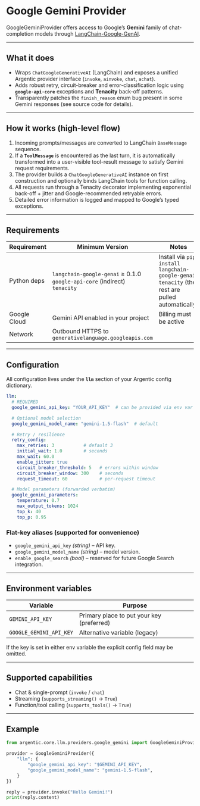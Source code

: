 # Google Gemini Provider

GoogleGeminiProvider offers access to Google’s **Gemini** family of chat-completion models through [LangChain-Google-GenAI](https://python.langchain.com/docs/integrations/providers/google_genai/).

---

## What it does
* Wraps `ChatGoogleGenerativeAI` (LangChain) and exposes a unified Argentic provider interface (`invoke`, `ainvoke`, `chat`, `achat`).
* Adds robust retry, circuit-breaker and error-classification logic using **`google-api-core`** exceptions and **Tenacity** back-off patterns.
* Transparently patches the `finish_reason` enum bug present in some Gemini responses (see source code for details).

---

## How it works (high-level flow)
1. Incoming prompts/messages are converted to LangChain `BaseMessage` sequence.
2. If a **`ToolMessage`** is encountered as the last turn, it is automatically transformed into a user-visible tool-result message to satisfy Gemini request requirements.
3. The provider builds a `ChatGoogleGenerativeAI` instance on first construction and optionally binds LangChain tools for function calling.
4. All requests run through a Tenacity decorator implementing exponential back-off + jitter and Google-recommended retryable errors.
5. Detailed error information is logged and mapped to Google’s typed exceptions.

---

## Requirements
| Requirement | Minimum Version | Notes |
|-------------|-----------------|-------|
| Python deps | `langchain-google-genai` ≥ 0.1.0 <br> `google-api-core` (indirect) <br> `tenacity` | Install via `pip install langchain-google-genai tenacity` (the rest are pulled automatically) |
| Google Cloud | Gemini API enabled in your project | Billing must be active |
| Network | Outbound HTTPS to `generativelanguage.googleapis.com` |

---

## Configuration
All configuration lives under the **`llm`** section of your Argentic config dictionary.

```yaml
llm:
  # REQUIRED
  google_gemini_api_key: "YOUR_API_KEY"  # can be provided via env var instead

  # Optional model selection
  google_gemini_model_name: "gemini-1.5-flash"  # default

  # Retry / resilience
  retry_config:
    max_retries: 3           # default 3
    initial_wait: 1.0        # seconds
    max_wait: 60.0
    enable_jitter: true
    circuit_breaker_threshold: 5   # errors within window
    circuit_breaker_window: 300    # seconds
    request_timeout: 60            # per-request timeout

  # Model parameters (forwarded verbatim)
  google_gemini_parameters:
    temperature: 0.7
    max_output_tokens: 1024
    top_k: 40
    top_p: 0.95
```

### Flat-key aliases (supported for convenience)
* `google_gemini_api_key` *(string)* – API key.
* `google_gemini_model_name` *(string)* – model version.
* `enable_google_search` *(bool)* – reserved for future Google Search integration.

---

## Environment variables
| Variable | Purpose |
|----------|---------|
| `GEMINI_API_KEY` | Primary place to put your key (preferred) |
| `GOOGLE_GEMINI_API_KEY` | Alternative variable (legacy) |

If the key is set in either env variable the explicit config field may be omitted.

---

## Supported capabilities
* Chat & single-prompt (`invoke` / `chat`)
* Streaming (`supports_streaming()` → `True`)
* Function/tool calling (`supports_tools()` → `True`)

---

## Example
```python
from argentic.core.llm.providers.google_gemini import GoogleGeminiProvider

provider = GoogleGeminiProvider({
    "llm": {
        "google_gemini_api_key": "$GEMINI_API_KEY",
        "google_gemini_model_name": "gemini-1.5-flash",
    }
})

reply = provider.invoke("Hello Gemini!")
print(reply.content)
``` 